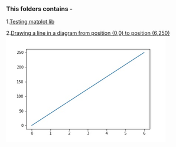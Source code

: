### This folders contains - 

1.[Testing matplot lib](https://github.com/mursalin117/matplotlib/blob/master/Test.ipynb "click to go")

2.[Drawing a line in a diagram from position (0,0) to position (6,250)](https://github.com/mursalin117/matplotlib/blob/master/line-drawing.ipynb "click to go")
![alt text](https://github.com/mursalin117/matplotlib/blob/master/image/first.jpg "Fig-1")